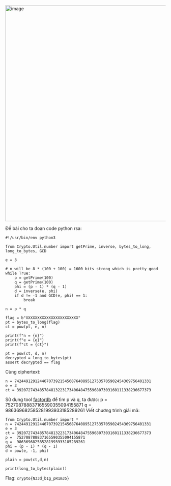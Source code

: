 <img width="679" alt="image" src="https://github.com/Vanmaxohp/EHC_Challenge_CryptoHack/assets/90485791/97830304-4639-4807-9da8-e1228bc682e2">

Đề bài cho ta đoạn code python rsa:
```
#!/usr/bin/env python3

from Crypto.Util.number import getPrime, inverse, bytes_to_long, long_to_bytes, GCD

e = 3

# n will be 8 * (100 + 100) = 1600 bits strong which is pretty good
while True:
    p = getPrime(100)
    q = getPrime(100)
    phi = (p - 1) * (q - 1)
    d = inverse(e, phi)
    if d != -1 and GCD(e, phi) == 1:
        break

n = p * q

flag = b"XXXXXXXXXXXXXXXXXXXXXXX"
pt = bytes_to_long(flag)
ct = pow(pt, e, n)

print(f"n = {n}")
print(f"e = {e}")
print(f"ct = {ct}")

pt = pow(ct, d, n)
decrypted = long_to_bytes(pt)
assert decrypted == flag
```
Cùng ciphertext:
```
n = 742449129124467073921545687640895127535705902454369756401331
e = 3
ct = 39207274348578481322317340648475596807303160111338236677373
```
Sử dụng tool [factordb](http://factordb.com/index.php?query=) để tìm p và q, ta được:
p = 752708788837165590355094155871
q = 986369682585281993933185289261
Viết chương trình giải mã:
```
from Crypto.Util.number import *
n = 742449129124467073921545687640895127535705902454369756401331
e = 3 
ct = 39207274348578481322317340648475596807303160111338236677373
p =  752708788837165590355094155871
q =  986369682585281993933185289261
phi = (p - 1) * (q - 1)
d = pow(e, -1, phi)

plain = pow(ct,d,n)

print(long_to_bytes(plain))
```
Flag: `crypto{N33d_b1g_pR1m35}`
>

